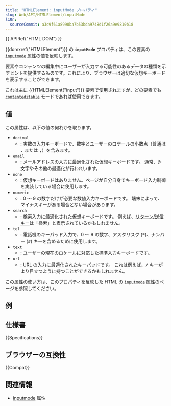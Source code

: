 ```yaml
---
title: "HTMLElement: inputMode プロパティ"
slug: Web/API/HTMLElement/inputMode
l10n:
  sourceCommit: a3d9f61a8990ba7b53bda9748d1f26a9e9810b18
---
```


{{ APIRef("HTML DOM") }}

{{domxref("HTMLElement")}} の **`inputMode`** プロパティは、この要素の [`inputmode`](/ja/docs/Web/HTML/Global_attributes/inputmode) 属性の値を反映します。

要素やコンテンツの編集中にユーザーが入力する可能性のあるデータの種類を示すヒントを提供するものです。これにより、ブラウザーは適切な仮想キーボードを表示することができます。

これは主に {{HTMLElement("input")}} 要素で使用されますが、どの要素でも [`contenteditable`](/ja/docs/Web/HTML/Global_attributes#contenteditable) モードであれば使用できます。

## 値

この属性は、以下の値の何れかを取ります。

- `decimal`
  - : 実数の入力キーボードで、数字とユーザーのロケールの小数点（普通は <kbd>.</kbd> または <kbd>,</kbd>）を含みます。
- `email`
  - : メールアドレスの入力に最適化された仮想キーボードです。
    通常、<kbd>@</kbd> 文字やその他の最適化が行われいます。
- `none`
  - : 仮想キーボードはありません。ページが自分自身でキーボード入力制御を実装している場合に使用します。
- `numeric`
  - : 0 ～ 9 の数字だけが必要な数値入力キーボードです。
    端末によって、マイナスキーがある場合とない場合があります。
- `search`
  - : 検索入力に最適化された仮想キーボードです。
    例えば、[リターン/送信キー](https://html.spec.whatwg.org/dev/interaction.html#input-modalities:-the-enterkeyhint-attribute)は「検索」と表示されているかもしれません。
- `tel`
  - : 電話機のキーパッド入力で、0 ～ 9 の数字、アスタリスク (<kbd>\*</kbd>)、ナンバー (<kbd>#</kbd>) キーを含めるために使用します。
- `text`
  - : ユーザーの現在のロケールに対応した標準入力キーボードです。
- `url`
  - : URL の入力に最適化されたキーパッドです。
    これは例えば、<kbd>/</kbd> キーがより目立つように持つことができるかもしれません。

この属性の使い方は、このプロパティを反映した HTML の [`inputmode`](/ja/docs/Web/HTML/Global_attributes/inputmode) 属性のページを参照してください。

## 例

## 仕様書

{{Specifications}}

## ブラウザーの互換性

{{Compat}}

## 関連情報

- [inputmode](/ja/docs/Web/HTML/Global_attributes#inputmode) 属性
